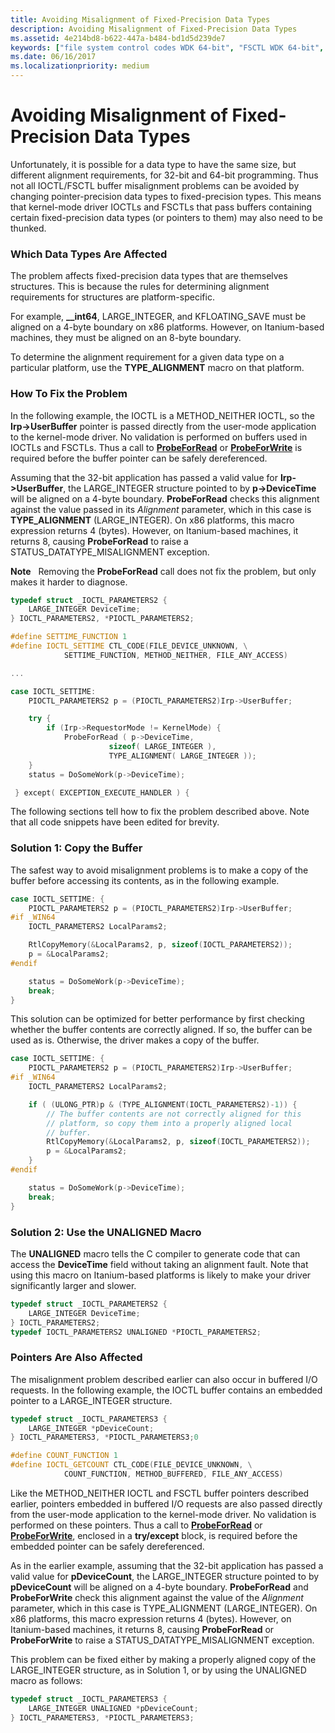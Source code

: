 ```yaml
---
title: Avoiding Misalignment of Fixed-Precision Data Types
description: Avoiding Misalignment of Fixed-Precision Data Types
ms.assetid: 4e214bd8-b622-447a-b484-bd1d5d239de7
keywords: ["file system control codes WDK 64-bit", "FSCTL WDK 64-bit", "control codes WDK 64-bit", "I/O control codes WDK kernel , 32-bit I/O in 64-bit drivers", "IOCTLs WDK kernel , 32-bit I/O in 64-bit drivers", "pointer precision WDK 64-bit", "fixed-precision data types WDK 64-bit", "misaligned fixed-precision data types"]
ms.date: 06/16/2017
ms.localizationpriority: medium
---
```


# Avoiding Misalignment of Fixed-Precision Data Types





Unfortunately, it is possible for a data type to have the same size, but different alignment requirements, for 32-bit and 64-bit programming. Thus not all IOCTL/FSCTL buffer misalignment problems can be avoided by changing pointer-precision data types to fixed-precision types. This means that kernel-mode driver IOCTLs and FSCTLs that pass buffers containing certain fixed-precision data types (or pointers to them) may also need to be thunked.

### Which Data Types Are Affected

The problem affects fixed-precision data types that are themselves structures. This is because the rules for determining alignment requirements for structures are platform-specific.

For example, **\_\_int64**, LARGE\_INTEGER, and KFLOATING\_SAVE must be aligned on a 4-byte boundary on x86 platforms. However, on Itanium-based machines, they must be aligned on an 8-byte boundary.

To determine the alignment requirement for a given data type on a particular platform, use the **TYPE\_ALIGNMENT** macro on that platform.

### How To Fix the Problem

In the following example, the IOCTL is a METHOD\_NEITHER IOCTL, so the **Irp-&gt;UserBuffer** pointer is passed directly from the user-mode application to the kernel-mode driver. No validation is performed on buffers used in IOCTLs and FSCTLs. Thus a call to [**ProbeForRead**](https://msdn.microsoft.com/library/windows/hardware/ff559876) or [**ProbeForWrite**](https://msdn.microsoft.com/library/windows/hardware/ff559879) is required before the buffer pointer can be safely dereferenced.

Assuming that the 32-bit application has passed a valid value for **Irp-&gt;UserBuffer**, the LARGE\_INTEGER structure pointed to by **p-&gt;DeviceTime** will be aligned on a 4-byte boundary. **ProbeForRead** checks this alignment against the value passed in its *Alignment* parameter, which in this case is **TYPE\_ALIGNMENT** (LARGE\_INTEGER). On x86 platforms, this macro expression returns 4 (bytes). However, on Itanium-based machines, it returns 8, causing **ProbeForRead** to raise a STATUS\_DATATYPE\_MISALIGNMENT exception.

**Note**   Removing the **ProbeForRead** call does not fix the problem, but only makes it harder to diagnose.

 

```cpp
typedef struct _IOCTL_PARAMETERS2 {
    LARGE_INTEGER DeviceTime;
} IOCTL_PARAMETERS2, *PIOCTL_PARAMETERS2;

#define SETTIME_FUNCTION 1
#define IOCTL_SETTIME CTL_CODE(FILE_DEVICE_UNKNOWN, \
            SETTIME_FUNCTION, METHOD_NEITHER, FILE_ANY_ACCESS)

...

case IOCTL_SETTIME:
    PIOCTL_PARAMETERS2 p = (PIOCTL_PARAMETERS2)Irp->UserBuffer;

    try {                 
        if (Irp->RequestorMode != KernelMode) { 
            ProbeForRead ( p->DeviceTime,
                      sizeof( LARGE_INTEGER ),
                      TYPE_ALIGNMENT( LARGE_INTEGER ));
    }
    status = DoSomeWork(p->DeviceTime);

 } except( EXCEPTION_EXECUTE_HANDLER ) {
```

The following sections tell how to fix the problem described above. Note that all code snippets have been edited for brevity.

### Solution 1: Copy the Buffer

The safest way to avoid misalignment problems is to make a copy of the buffer before accessing its contents, as in the following example.

```cpp
case IOCTL_SETTIME: {
    PIOCTL_PARAMETERS2 p = (PIOCTL_PARAMETERS2)Irp->UserBuffer;
#if _WIN64
    IOCTL_PARAMETERS2 LocalParams2;

    RtlCopyMemory(&LocalParams2, p, sizeof(IOCTL_PARAMETERS2));
    p = &LocalParams2;
#endif

    status = DoSomeWork(p->DeviceTime);
    break;
}
```

This solution can be optimized for better performance by first checking whether the buffer contents are correctly aligned. If so, the buffer can be used as is. Otherwise, the driver makes a copy of the buffer.

```cpp
case IOCTL_SETTIME: {
    PIOCTL_PARAMETERS2 p = (PIOCTL_PARAMETERS2)Irp->UserBuffer;
#if _WIN64
    IOCTL_PARAMETERS2 LocalParams2;

    if ( (ULONG_PTR)p & (TYPE_ALIGNMENT(IOCTL_PARAMETERS2)-1)) {
        // The buffer contents are not correctly aligned for this 
        // platform, so copy them into a properly aligned local 
        // buffer.
        RtlCopyMemory(&LocalParams2, p, sizeof(IOCTL_PARAMETERS2));
        p = &LocalParams2;
    }
#endif

    status = DoSomeWork(p->DeviceTime);
    break;
}
```

### Solution 2: Use the UNALIGNED Macro

The **UNALIGNED** macro tells the C compiler to generate code that can access the **DeviceTime** field without taking an alignment fault. Note that using this macro on Itanium-based platforms is likely to make your driver significantly larger and slower.

```cpp
typedef struct _IOCTL_PARAMETERS2 {
    LARGE_INTEGER DeviceTime;
} IOCTL_PARAMETERS2;
typedef IOCTL_PARAMETERS2 UNALIGNED *PIOCTL_PARAMETERS2;
```

### Pointers Are Also Affected

The misalignment problem described earlier can also occur in buffered I/O requests. In the following example, the IOCTL buffer contains an embedded pointer to a LARGE\_INTEGER structure.

```cpp
typedef struct _IOCTL_PARAMETERS3 {
    LARGE_INTEGER *pDeviceCount;
} IOCTL_PARAMETERS3, *PIOCTL_PARAMETERS3;0

#define COUNT_FUNCTION 1
#define IOCTL_GETCOUNT CTL_CODE(FILE_DEVICE_UNKNOWN, \
            COUNT_FUNCTION, METHOD_BUFFERED, FILE_ANY_ACCESS)
```

Like the METHOD\_NEITHER IOCTL and FSCTL buffer pointers described earlier, pointers embedded in buffered I/O requests are also passed directly from the user-mode application to the kernel-mode driver. No validation is performed on these pointers. Thus a call to [**ProbeForRead**](https://msdn.microsoft.com/library/windows/hardware/ff559876) or [**ProbeForWrite**](https://msdn.microsoft.com/library/windows/hardware/ff559879), enclosed in a **try/except** block, is required before the embedded pointer can be safely dereferenced.

As in the earlier example, assuming that the 32-bit application has passed a valid value for **pDeviceCount**, the LARGE\_INTEGER structure pointed to by **pDeviceCount** will be aligned on a 4-byte boundary. **ProbeForRead** and **ProbeForWrite** check this alignment against the value of the *Alignment* parameter, which in this case is TYPE\_ALIGNMENT (LARGE\_INTEGER). On x86 platforms, this macro expression returns 4 (bytes). However, on Itanium-based machines, it returns 8, causing **ProbeForRead** or **ProbeForWrite** to raise a STATUS\_DATATYPE\_MISALIGNMENT exception.

This problem can be fixed either by making a properly aligned copy of the LARGE\_INTEGER structure, as in Solution 1, or by using the UNALIGNED macro as follows:

```cpp
typedef struct _IOCTL_PARAMETERS3 {
    LARGE_INTEGER UNALIGNED *pDeviceCount;
} IOCTL_PARAMETERS3, *PIOCTL_PARAMETERS3;
```

 

 




